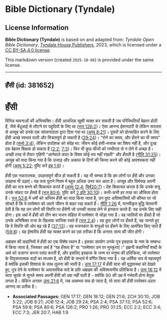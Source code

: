 # Bible Dictionary (Tyndale)

## License Information

**Bible Dictionary (Tyndale)** is based on and adapted from: _Tyndale Open Bible Dictionary_, [Tyndale House Publishers](https://tyndaleopenresources.com/), 2023, which is licensed under a [CC BY-SA 4.0 license](https://creativecommons.org/licenses/by-sa/4.0/legalcode.en).

This markdown version (created `2025-10-06`) is provided under the same license.



--------------------------------

## हँसी (id: 381652)

हँसी
====

विभिन्न भावनाओं की अभिव्यक्ति। हँसी अत्यधिक खुशी व्यक्त कर सकती है जब परिस्थितियाँ बेहतर होती हैं, जैसे बँधुआई से लौटने पर यहूदियों के लिए था ([भज 126:2](https://ref.ly/Ps126:2))। ऐसा आनन्द ईमानदारी से लेकिन सरलता से अय्यूब को उनके एक सांत्वनादाता द्वारा दिया गया था ([अय्यू 8:21](https://ref.ly/Job8:21))। दूसरों को प्रोत्साहित करने के लिए हँसी अच्छे स्वभाव वाली और मित्रतापूर्ण हो सकती है ([29:24](https://ref.ly/Job29:24))। “रोने का समय, और हँसने का भी समय” होता है ([सभो 3:4](https://ref.ly/Eccl3:4)), लेकिन उपदेशक को संदेह था: जीवन कोई हंसी\-मजाक का विषय नहीं है, और दुःख एक बेहतर शिक्षक हो सकता है ([2:2](https://ref.ly/Eccl2:2); [7:3](https://ref.ly/Eccl7:3))। फिर भी कुछ चीजों को गम्भीरता से न लेने में अच्छा है। अच्छी तरह से तैयार गृहिणी “आनेवाले काल के विषय कोई भय नहीं रखती” और हँसती है ([नीति 31:25](https://ref.ly/Prov31:25))। अय्यूब को वादा किया गया है कि उजाड़ और अकाल के दिनों की चिन्ता करने की कोई आवश्यकता नहीं होगी ([अय्यू 5:22](https://ref.ly/Job5:22); पुष्टि करें [हब 1:9](https://ref.ly/Hab1:9))।

हँसी एक नकारात्मक, उपहासपूर्ण चीज़ हो सकती है। यह भी सम्भव है कि हम लोगों पर हँसें और उनका उपहास भी उड़ाएं। यह तत्व पुराने नियम में बहुत अधिक उभर कर आता है। अय्यूब और यिर्मयाह अपनी हँसी का पात्र बनने की शिकायत करते हैं ([अय्यू 12:4](https://ref.ly/Job12:4); [यिर्म20:7](https://ref.ly/Jer20:7))। देश शिकायत करता है कि उनके शत्रु उनके संकट पर हँसते हैं ([भज 80:6](https://ref.ly/Ps80:6); पुष्टि करें [2 इति 30:10](https://ref.ly/2Chr30:10))। कभी\-कभी हर तरह का औचित्य होता है। [भज 52:6](https://ref.ly/Ps52:6) में धर्मी को अन्तिम हँसी का वादा किया जाता है, उन दुष्ट अविश्वासियों की कीमत पर जो सोचते हैं कि वे परमेश्वर को अपने जीवन से बाहर रख सकते हैं। [नीति 1:26](https://ref.ly/Prov1:26) में, मानवीकृत बुद्धि चेतावनी देती है कि वह उन लोगों की विपत्ति पर हँसेगी जो उनकी सलाह लेने से इनकार करते हैं: यह उनके लिए सही होगा। इस अर्थ में हँसी को तीन बार भजन संहिता में परमेश्वर से जोड़ा गया है। वह जातियों पर हँसते हैं जो उनके अभिषिक्त राजा के खिलाफ साजिश रचते हैं ([भज 2:4](https://ref.ly/Ps2:4))। वह दुष्ट लोगों पर हँसते हैं, यह जानते हुए कि वे विपत्ति की ओर बढ़ रहे हैं ([37:13](https://ref.ly/Ps37:13))। वह भजनकार के शत्रुओं पर हँसने के लिए आमंत्रित किए जाते हैं ([59:8](https://ref.ly/Ps59:8))। यह ईश्वरीय हँसी यह व्यक्त करने का एक तरीका है कि अन्ततः सत्य की जीत होगी।

अब्राहम की कहानियों में हँसी का एक विशेष स्थान है। इसका उपयोग उनके पुत्र इसहाक के नाम के सम्बन्ध में किया जाता है, जिसका अर्थ है “वह हँसता है” या "परमेश्वर उन पर मुस्कुराएं।" इब्रानी कहानियाँ शब्दों के अर्थ को उजागर करना पसंद करती हैं, और इसलिए इसहाक के जन्म पर मनुष्य की प्रतिक्रिया, जो परमेश्वर के पितृसत्तात्मक वादों का माध्यम है, को हँसी के सन्दर्भ में वर्णित किया गया है। यह धार्मिक रूप से महत्वपूर्ण है क्योंकि इसकी विश्वास के साथ तुलना की जाती है। [उत्प 17:17](https://ref.ly/Gen17:17) में हँसी सारा की वृद्धावस्था को देखते हुए, पुत्र देने के परमेश्वर के अवास्तविक वादे के प्रति अब्राहम की अविश्वसनीय प्रतिक्रिया है। [उत्प 18:12](https://ref.ly/Gen18:12) में सारा चुपके से सुनते समय अपनी हँसी को दबा नहीं पाती है \- क्योंकि 90 की उम्र में गर्भवती होना बेतुक लगता है। लेकिन अन्ततः [उत्प 21:6](https://ref.ly/Gen21:6) में, जब असम्भव सच हो जाता है, तो सारा की हँसी परमेश्वर\-प्रदत्त आनन्द का प्रतीक है।

* **Associated Passages:** GEN 17:17; GEN 18:12; GEN 21:6; 2CH 30:10; JOB 5:22; JOB 8:21; JOB 12:4; JOB 29:24; PSA 2:4; PSA 37:13; PSA 52:6; PSA 59:8; PSA 80:6; PSA 126:2; PRO 1:26; PRO 31:25; ECC 2:2; ECC 3:4; ECC 7:3; JER 20:7; HAB 1:9

